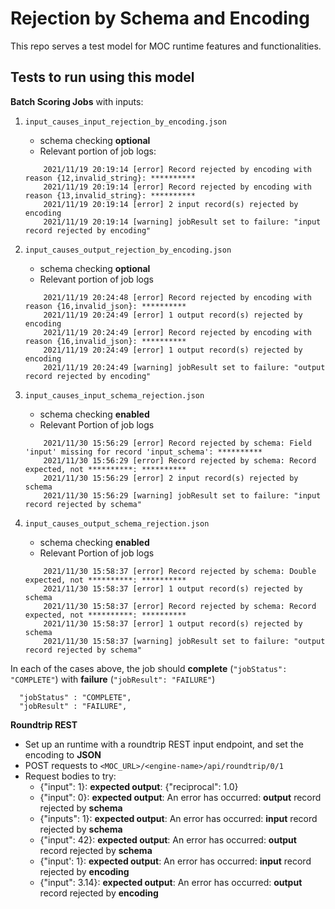 # Rejection by Schema and Encoding

This repo serves a test model for MOC runtime features and functionalities.

## Tests to run using this model

**Batch Scoring Jobs** with inputs:

1. `input_causes_input_rejection_by_encoding.json`
    - schema checking **optional**
    - Relevant portion of job logs:
    ```
        2021/11/19 20:19:14 [error] Record rejected by encoding with reason {12,invalid_string}: **********
        2021/11/19 20:19:14 [error] Record rejected by encoding with reason {13,invalid_string}: **********
        2021/11/19 20:19:14 [error] 2 input record(s) rejected by encoding
        2021/11/19 20:19:14 [warning] jobResult set to failure: "input record rejected by encoding"
      ```

2. `input_causes_output_rejection_by_encoding.json`
    - schema checking **optional**
    - Relevant portion of job logs
    ```
        2021/11/19 20:24:48 [error] Record rejected by encoding with reason {16,invalid_json}: **********
        2021/11/19 20:24:49 [error] 1 output record(s) rejected by encoding
        2021/11/19 20:24:49 [error] Record rejected by encoding with reason {16,invalid_json}: **********
        2021/11/19 20:24:49 [error] 1 output record(s) rejected by encoding
        2021/11/19 20:24:49 [warning] jobResult set to failure: "output record rejected by encoding"
    ```

3. `input_causes_input_schema_rejection.json`
    - schema checking **enabled**
    - Relevant Portion of job logs
    ```
        2021/11/30 15:56:29 [error] Record rejected by schema: Field 'input' missing for record 'input_schema': **********
        2021/11/30 15:56:29 [error] Record rejected by schema: Record expected, not **********: **********
        2021/11/30 15:56:29 [error] 2 input record(s) rejected by schema
        2021/11/30 15:56:29 [warning] jobResult set to failure: "input record rejected by schema"
    ```

4. `input_causes_output_schema_rejection.json`
    - schema checking **enabled**
    - Relevant Portion of job logs
    ```
        2021/11/30 15:58:37 [error] Record rejected by schema: Double expected, not **********: **********
        2021/11/30 15:58:37 [error] 1 output record(s) rejected by schema
        2021/11/30 15:58:37 [error] Record rejected by schema: Record expected, not **********: **********
        2021/11/30 15:58:37 [error] 1 output record(s) rejected by schema
        2021/11/30 15:58:37 [warning] jobResult set to failure: "output record rejected by schema"
    ```

In each of the cases above, the job should **complete** (`"jobStatus": "COMPLETE"`) with **failure** (`"jobResult": "FAILURE"`)
```
  "jobStatus" : "COMPLETE",
  "jobResult" : "FAILURE",
```

**Roundtrip REST**

* Set up an runtime with a roundtrip REST input endpoint, and set the encoding to **JSON**
* POST requests to `<MOC_URL>/<engine-name>/api/roundtrip/0/1`
* Request bodies to try:
    - {"input": 1}: **expected output**: {"reciprocal": 1.0}
    - {"input": 0}: **expected output**: An error has occurred: **output** record rejected by **schema**
    - {"inputs": 1}: **expected output**: An error has occurred: **input** record rejected by **schema**
    - {"input": 42}: **expected output**: An error has occurred: **output** record rejected by **schema**
    - {"input': 1}: **expected output**: An error has occurred: **input** record rejected by **encoding**
    - {"input": 3.14}: **expected output**: An error has occurred: **output** record rejected by **encoding**
